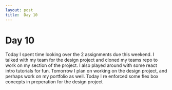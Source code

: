 ```yaml
---
layout: post
title:  Day 10
---
```


# Day 10

Today I spent time looking over the 2 assignments due this weekend. I talked with my team for the design project and cloned my teams repo to work on my section of the project. I also played around with some react intro tutorials for fun.
Tomorrow I plan on working on the design project, and perhaps work on my portfolio as well.
Today I re enforced some flex box concepts in preperation for the design project
